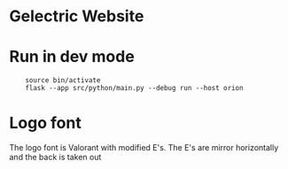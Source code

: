 # Gelectric Website

# Run in dev mode

```
	source bin/activate
	flask --app src/python/main.py --debug run --host orion
```

# Logo font
The logo font is Valorant with modified E's. The E's are mirror horizontally and the back is taken out

